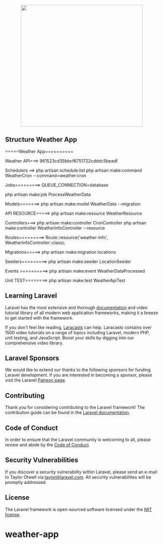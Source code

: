 <p align="center"><a href="https://laravel.com" target="_blank"><img src="https://raw.githubusercontent.com/laravel/art/master/logo-lockup/5%20SVG/2%20CMYK/1%20Full%20Color/laravel-logolockup-cmyk-red.svg" width="400"></a></p>

 

## Structure Weather App
=====Weather App==========

Weather API===>
961523cd35bbcf6751722cdddc5beadf


Schedulers ==>
php artisan schedule:list
php artisan make:command WeatherCron --command=weather:cron


Jobs=========>
QUEUE_CONNECTION=database

php artisan make:job ProcessWeatherData

Models=======>
php artisan make:model WeatherData --migration

API RESOURCE=====>
php artisan make:resource WeatherResource

Controllers===>
php artisan make:controller CronController
php artisan make:controller WeatherInfoController --resource



Routes=========>
Route::resource('weather-info', WeatherInfoController::class);


Migrations=====>
php artisan make:migration locations

Seeders=========>
php artisan make:seeder LocationSeeder


Events ==========>
php artisan make:event WeatherDataProcessed  


Unit TEST========>
php artisan make:test WeatherApiTest


 

## Learning Laravel

Laravel has the most extensive and thorough [documentation](https://laravel.com/docs) and video tutorial library of all modern web application frameworks, making it a breeze to get started with the framework.

If you don't feel like reading, [Laracasts](https://laracasts.com) can help. Laracasts contains over 1500 video tutorials on a range of topics including Laravel, modern PHP, unit testing, and JavaScript. Boost your skills by digging into our comprehensive video library.

## Laravel Sponsors

We would like to extend our thanks to the following sponsors for funding Laravel development. If you are interested in becoming a sponsor, please visit the Laravel [Patreon page](https://patreon.com/taylorotwell).

 
## Contributing

Thank you for considering contributing to the Laravel framework! The contribution guide can be found in the [Laravel documentation](https://laravel.com/docs/contributions).

## Code of Conduct

In order to ensure that the Laravel community is welcoming to all, please review and abide by the [Code of Conduct](https://laravel.com/docs/contributions#code-of-conduct).

## Security Vulnerabilities

If you discover a security vulnerability within Laravel, please send an e-mail to Taylor Otwell via [taylor@laravel.com](mailto:taylor@laravel.com). All security vulnerabilities will be promptly addressed.

## License

The Laravel framework is open-sourced software licensed under the [MIT license](https://opensource.org/licenses/MIT).
# weather-app
